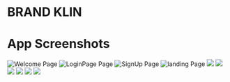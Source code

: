 # BRAND KLIN 

# App Screenshots

![Welcome Page](app_screenshots/1.png)
![LoginPage Page](app_screenshots/2.png)
![SignUp Page](app_screenshots/3.png)
![landing Page](app_screenshots/4.png)
![](app_screenshots/5.png)
![](app_screenshots/6.png)
![](app_screenshots/7.png)
![](app_screenshots/8.png)
![](app_screenshots/9.png)
![](app_screenshots/10.png)

